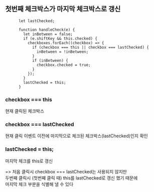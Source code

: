 ## 첫번째 체크박스가 마지막 체크박스로 갱신

```
      let lastChecked;

      function handleCheck(e) {
        let inBetween = false;
        if (e.shiftKey && this.checked) {
          checkboxes.forEach((checkbox) => {
            if (checkbox === this || checkbox === lastChecked) {
              inBetween = !inBetween;
            }
            if (inBetween) {
              checkbox.checked = true;
            }
          });
        }
        lastChecked = this;
      }

```

### checkbox === this<br/>

현재 클릭된 체크박스<br/>

### checkbox === lastChecked<br/>

현재 클릭 이벤트 이전에 마지막으로 체크된 체크박스(lastChecked)인지 확인<br/>

### lastChecked = this;

마지막 체크를 this로 갱신 <br/>

=> 처음 클릭시 checkbox === lastChecked는 사용되지 않지만 <br/>
두번째 클릭시 (첫번째 클릭 때) this를 lastChecked로 갱신 했기 때문에 <br/>
마지막 체크 부분을 식별해 낼 수 있다<br/>
